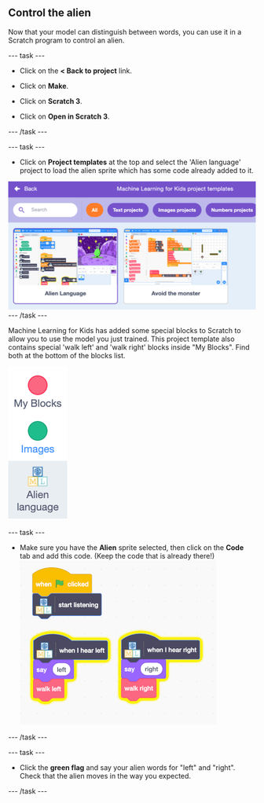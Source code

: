 ## Control the alien

Now that your model can distinguish between words, you can use it in a Scratch program to control an alien.

--- task ---
+ Click on the **< Back to project** link.

+ Click on **Make**.

+ Click on **Scratch 3**.

+ Click on **Open in Scratch 3**.

--- /task ---

--- task ---
+ Click on **Project templates** at the top and select the 'Alien language' project to load the alien sprite which has some code already added to it. 

![Alien language project](images/alien-language.png)
--- /task ---

Machine Learning for Kids has added some special blocks to Scratch to allow you to use the model you just trained. This project template also contains special 'walk left' and 'walk right' blocks inside "My Blocks". Find both at the bottom of the blocks list.

![New blocks](images/new-blocks.png)

--- task ---

+ Make sure you have the **Alien** sprite selected, then click on the **Code** tab and add this code. (Keep the code that is already there!)
![Add code to control the alien](images/control-alien-blocks.png)

--- /task ---

--- task ---
+ Click the **green flag** and say your alien words for "left" and "right". Check that the alien moves in the way you expected. 

--- /task ---





